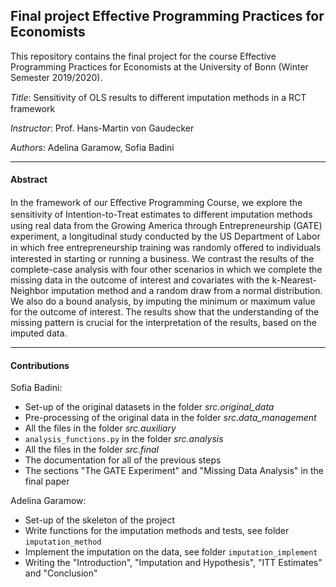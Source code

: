 ## Final project Effective Programming Practices for Economists

This repository contains the final project for the course Effective Programming Practices for Economists at the University of Bonn (Winter Semester 2019/2020).

*Title*: Sensitivity of OLS results to diﬀerent imputation methods in a RCT framework

*Instructor*: Prof. Hans-Martin von Gaudecker

*Authors*: Adelina Garamow, Sofia Badini

<hr />

#### Abstract

In the framework of our Eﬀective Programming Course, we explore the sensitivity of Intention-to-Treat 
estimates to diﬀerent imputation methods using real data from the Growing America through Entrepreneurship 
(GATE) experiment, a longitudinal study conducted by the US Department of Labor in which free 
entrepreneurship training was randomly oﬀered to individuals interested in starting or running a business. 
We contrast the results of the complete-case analysis with four other scenarios in which we complete the 
missing data in the outcome of interest and covariates with the k-Nearest-Neighbor imputation method and 
a random draw from a normal distribution. We also do a bound analysis, by imputing the minimum or maximum 
value for the outcome of interest. The results show that the understanding of the missing pattern is
crucial for the interpretation of the results, based on the imputed data. 
 
<hr />

#### Contributions

Sofia Badini:

+ Set-up of the original datasets in the folder *src.original_data* 
+ Pre-processing of the original data in the folder *src.data_management* 
+ All the files in the folder *src.auxiliary* 
+ ``analysis_functions.py`` in the folder *src.analysis* 
+ All the files in the folder *src.final* 
+ The documentation for all of the previous steps 
+ The sections "The GATE Experiment" and "Missing Data Analysis" in the final paper

Adelina Garamow:

+ Set-up of the skeleton of the project
+ Write functions for the imputation methods and tests, see folder ``imputation_method``
+ Implement the imputation on the data, see folder ``imputation_implement``
+ Writing the "Introduction", "Imputation and Hypothesis", "ITT Estimates" and "Conclusion"



